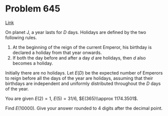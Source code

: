 # Problem 645

[Link](https://projecteuler.net/problem=645)

On planet J, a year lasts for $D$ days. Holidays are defined by the two following rules.

1.  At the beginning of the reign of the current Emperor, his birthday is declared a holiday from that year onwards.
2.  If both the day before and after a day $d$ are holidays, then $d$ also becomes a holiday.

Initially there are no holidays. Let $E(D)$ be the expected number of Emperors to reign before all the days of the year are holidays, assuming that their birthdays are independent and uniformly distributed throughout the $D$ days of the year.

You are given $E(2)=1$, $E(5)=31/6$, $E(365)\\approx 1174.3501$.

Find $E(10000)$. Give your answer rounded to 4 digits after the decimal point.
